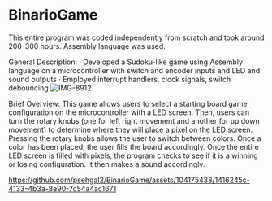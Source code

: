 # BinarioGame

This entire program was coded independently from scratch and took around 200-300 hours. Assembly language was used. 

General Description:
·	Developed a Sudoku-like game using Assembly language on a microcontroller with switch and encoder inputs and LED and sound outputs
·	Employed interrupt handlers, clock signals, switch debouncing
![IMG-8912](https://github.com/psehgal2/BinarioGame/assets/104175438/f879631b-2470-43b7-8fbd-4dc386653875)

Brief Overview:
This game allows users to select a starting board game configuration on the microcontroller with a LED screen. Then, users can turn the rotary knobs (one for left right movement and another for up down movement) to determine where they will place a pixel on the LED screen. Pressing the rotary knobs allows the user to switch between colors. Once a color has been placed, the user fills the board accordingly. Once the entire LED screen is filled with pixels, the program checks to see if it is a winning or losing configuration. It then makes a sound accordingly. 


https://github.com/psehgal2/BinarioGame/assets/104175438/1416245c-4133-4b3a-8e90-7c54a4ac1671

